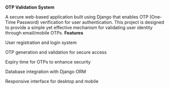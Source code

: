 **OTP Validation System**

A secure web-based application built using Django that enables OTP (One-Time Password) verification for user authentication. This project is designed to provide a simple yet effective mechanism for validating user identity through email/mobile OTPs.
**Features**

User registration and login system

OTP generation and validation for secure access

Expiry time for OTPs to enhance security

Database integration with Django ORM

Responsive interface for desktop and mobile
